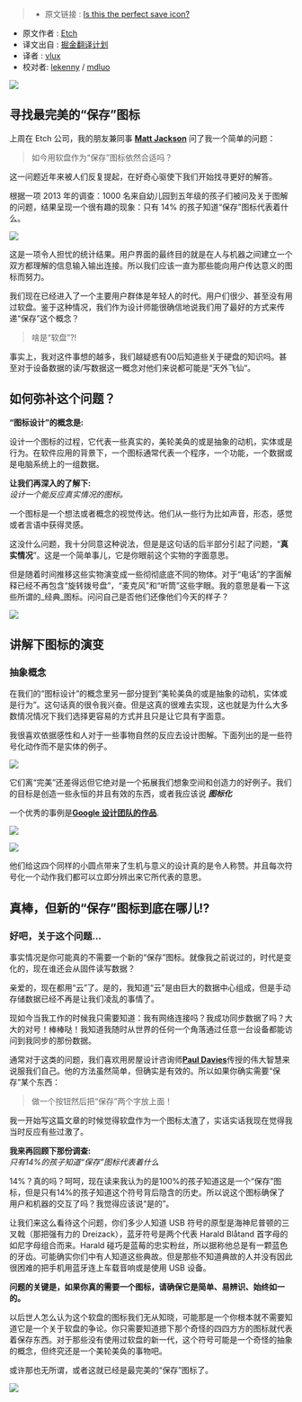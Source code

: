 >* 原文链接 : [Is this the perfect save icon?](https://medium.com/@etchuk/is-this-the-perfect-save-icon-9651129bda85#.4jwcx3q5m)
* 原文作者 : [Etch](https://medium.com/@etchuk)
* 译文出自 : [掘金翻译计划](https://github.com/xitu/gold-miner)
* 译者 : [vlux](https://github.com/vlux)
* 校对者: [lekenny](https://github.com/lekenny) / [mdluo](https://github.com/mdluo)

![](https://cdn-images-1.medium.com/max/1200/1*koe64usSwmwA485C8rPMzQ.jpeg)

## 寻找最完美的“保存”图标
上周在 Etch 公司，我的朋友兼同事 [**Matt Jackson**](https://twitter.com/Jacky_Vee_) 问了我一个简单的问题：

> 如今用软盘作为“保存”图标依然合适吗？

这一问题近年来被人们反复提起，在好奇心驱使下我们开始找寻更好的解答。

根据一项 2013 年的调查：1000 名来自幼儿园到五年级的孩子们被问及关于图解的问题，结果呈现一个很有趣的现象：只有 14% 的孩子知道“保存”图标代表着什么。

![](https://cdn-images-1.medium.com/max/800/1*AGarz-ZbYsJgC3B4YqV1Jg.png)

这是一项令人担忧的统计结果。用户界面的最终目的就是在人与机器之间建立一个双方都理解的信息输入输出连接。所以我们应该一直为那些能向用户传达意义的图标而努力。

我们现在已经进入了一个主要用户群体是年轻人的时代。用户们很少、甚至没有用过软盘。鉴于这种情况，我们作为设计师能很确信地说我们用了最好的方式来传递“保存”这个概念？

> 啥是“软盘”?!

事实上，我对这件事想的越多，我们越疑惑有00后知道些关于硬盘的知识吗。甚至对于设备数据的读/写数据这一概念对他们来说都可能是“天外飞仙“。

## 如何弥补这个问题？

**“图标设计”的概念是:**

设计一个图标的过程，它代表一些真实的，美轮美奂的或是抽象的动机，实体或是行为。在软件应用的背景下，一个图标通常代表一个程序，一个功能，一个数据或是电脑系统上的一组数据。


**让我们再深入的了解下:**  
_设计一个能反应真实情况的图标。_

一个图标是一个想法或者概念的视觉传达。他们从一些行为比如声音，形态，感觉或者言语中获得灵感。

这没什么问题，我十分同意这种说法，但是是这句话的后半部分引起了问题，“**真实情况**”。这是一个简单事儿，它是你眼前这个实物的字面意思。

但是随着时间推移这些实物演变成一些彻彻底底不同的物体。对于“电话”的字面解释已经不再包含“旋转拨号盘”，“麦克风”和“听筒”这些字眼。我的意思是看一下这些所谓的_经典_图标。问问自己是否他们还像他们今天的样子？ 

![](https://cdn-images-1.medium.com/max/800/0*NTJOxf6bqJ0LP1UH.png)

## 讲解下图标的演变 
### 抽象概念

在我们的“图标设计”的概念里另一部分提到“美轮美奂的或是抽象的动机，实体或是行为”。这句话真的很令我兴奋。但是这真的很难去实现，这也就是为什么大多数情况情况下我们选择更容易的方式并且只是让它具有字面意。

我很喜欢依据感性和人对于一些事物自然的反应去设计图解。下面列出的是一些符号化动作而不是实体的例子。

![](https://cdn-images-1.medium.com/max/800/0*_wRiCmXC-2gDW7NV.png)

它们离“完美”还差得远但它绝对是一个拓展我们想象空间和创造力的好例子。我们的目标是创造一些永恒的并且有效的东西，或者我应该说 **_图标化_**

一个优秀的事例是[**Google 设计团队的作品**](https://www.youtube.com/watch?v=IYyRpZglZP4).

![](https://cdn-images-1.medium.com/max/800/0*nzyx1xNHj8iNH6sN.gif)

![](https://cdn-images-1.medium.com/max/800/0*oUX704mMfs3LGB0N.jpg)

他们给这四个同样的小圆点带来了生机与意义的设计真的是令人称赞。并且每次符号化一个动作我们都可以立即分辨出来它所代表的意思。

## 真棒，但新的“保存”图标到底在哪儿!? 
### 好吧，关于这个问题…

事实情况是你可能真的不需要一个新的“保存”图标。就像我之前说过的，时代是变化的，现在谁还会从固件读写数据？

亲爱的，现在都用“云”了。是的，我知道“云”是由巨大的数据中心组成，但是手动存储数据已经不再是让我们凌乱的事情了。

现如今当我工作的时候我只需要知道：我有网络连接吗？我成功同步数据了吗？大大的对号！棒棒哒！我知道我随时从世界的任何一个角落通过任意一台设备都能访问到我同步的那份数据。

通常对于这类的问题，我们喜欢用房屋设计咨询师[**Paul Davies**](https://twitter.com/thedesignpsych)传授的伟大智慧来说服我们自己。他的方法虽然简单，但确实是有效的。所以如果你确实需要“保存”某个东西：

> 做一个按钮然后把“保存”两个字放上面！

我一开始写这篇文章的时候觉得软盘作为一个图标太渣了，实话实话我现在觉得我当时反应有些过激了。

**我来再回顾下那份调查:**  
_只有14%的孩子知道“保存”图标代表着什么_

14%？真的吗？呵呵，现在读来我认为的是100%的孩子知道这是一个“保存”图标，但是只有14%的孩子知道这个符号背后隐含的历史。所以说这个图标确保了用户和机器的交互了吗？我觉得应该说“是的”。

让我们来这么看待这个问题，你们多少人知道 USB 符号的原型是海神尼普顿的三叉戟（那把强有力的 Dreizack），蓝牙符号是两个代表 Harald Blåtand 首字母的如尼字母组合而来。Harald 碰巧是蓝莓的忠实粉丝，所以据称他总是有一颗蓝色的牙齿。可能确实你们中有人知道这些典故。但是那些不知道典故的人并没有因此很困难的把手机用蓝牙连上车载音响或是使用 USB 设备。

**问题的关键是，如果你真的需要一个图标，请确保它是简单、易辨识、始终如一的。**

以后世人怎么认为这个软盘的图标我们无从知晓，可能那是一个你根本就不需要知道它是一个关于软盘的争论。你只需要知道摁下那个奇怪的四四方方的图标就代表着保存东西。对于那些没有使用过软盘的新一代，这个符号可能是一个奇怪的抽象的概念，但终究还是一个美轮美奂的事物吧。

或许那也无所谓，或者这就已经是最完美的“保存”图标了。

![](https://cdn-images-1.medium.com/max/800/0*MqZQiPMgmDTNGEnD.png)
